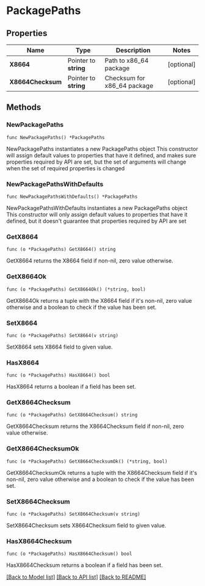 # PackagePaths

## Properties

Name | Type | Description | Notes
------------ | ------------- | ------------- | -------------
**X8664** | Pointer to **string** | Path to x86_64 package | [optional] 
**X8664Checksum** | Pointer to **string** | Checksum for x86_64 package | [optional] 

## Methods

### NewPackagePaths

`func NewPackagePaths() *PackagePaths`

NewPackagePaths instantiates a new PackagePaths object
This constructor will assign default values to properties that have it defined,
and makes sure properties required by API are set, but the set of arguments
will change when the set of required properties is changed

### NewPackagePathsWithDefaults

`func NewPackagePathsWithDefaults() *PackagePaths`

NewPackagePathsWithDefaults instantiates a new PackagePaths object
This constructor will only assign default values to properties that have it defined,
but it doesn't guarantee that properties required by API are set

### GetX8664

`func (o *PackagePaths) GetX8664() string`

GetX8664 returns the X8664 field if non-nil, zero value otherwise.

### GetX8664Ok

`func (o *PackagePaths) GetX8664Ok() (*string, bool)`

GetX8664Ok returns a tuple with the X8664 field if it's non-nil, zero value otherwise
and a boolean to check if the value has been set.

### SetX8664

`func (o *PackagePaths) SetX8664(v string)`

SetX8664 sets X8664 field to given value.

### HasX8664

`func (o *PackagePaths) HasX8664() bool`

HasX8664 returns a boolean if a field has been set.

### GetX8664Checksum

`func (o *PackagePaths) GetX8664Checksum() string`

GetX8664Checksum returns the X8664Checksum field if non-nil, zero value otherwise.

### GetX8664ChecksumOk

`func (o *PackagePaths) GetX8664ChecksumOk() (*string, bool)`

GetX8664ChecksumOk returns a tuple with the X8664Checksum field if it's non-nil, zero value otherwise
and a boolean to check if the value has been set.

### SetX8664Checksum

`func (o *PackagePaths) SetX8664Checksum(v string)`

SetX8664Checksum sets X8664Checksum field to given value.

### HasX8664Checksum

`func (o *PackagePaths) HasX8664Checksum() bool`

HasX8664Checksum returns a boolean if a field has been set.


[[Back to Model list]](../README.md#documentation-for-models) [[Back to API list]](../README.md#documentation-for-api-endpoints) [[Back to README]](../README.md)


